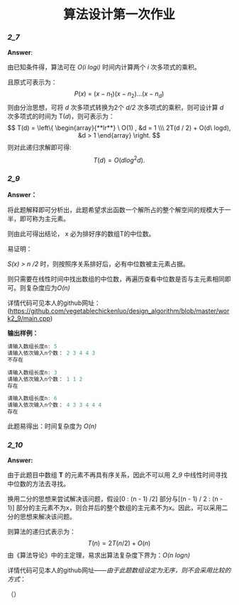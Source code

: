 # <div align = "center">**算法设计第一次作业**</div>

### *2_7* 

**Answer**:

由已知条件得，算法可在 *O(i logi)* 时间内计算两个 *i* 次多项式的乘积。

且原式可表示为：
$$
P(x)\ = \ (x-n_1)(x-n_2)...(x-n_d)
$$
则由分治思想，可将 *d* 次多项式转换为2个 *d/2* 次多项式的乘积，则可设计算 *d* 次多项式的时间为 T(*d*)，则可表示为：
$$
T(d) =  \left\{
				\begin{array}{**lr**}
				\ O(1) , &d = 1 \\\
				2T(d / 2) + O(d\ logd), &d > 1
				\end{array}
\right.
$$
则对此递归求解即可得:
$$
T(d) = O(d log^2d ).
$$

### *2_9*

**Answer：**

将此题解释即可分析出，此题希望求出函数一个解所占的整个解空间的规模大于一半，即可称为主元素。

则由此可得出结论， x 必为排好序的数组T的中位数。

易证明：

*S(x) > n /2* 时，则按照序关系排好后，必有中位数被主元素占据。

则只需要在线性时间中找出数组的中位数，再遍历查看中位数是否与主元素相同即可。则复杂度应为*O(n)*

详情代码可见本人的github网址：(https://github.com/vegetablechickenluo/design_algorithm/blob/master/work2_9/main.cpp)

**输出样例：**

~~~ C++
请输入数组长度n: 5
请输入依次输入n个数： 2 3 4 4 3
不存在

请输入数组长度n: 3
请输入依次输入n个数： 1 1 2
存在

请输入数组长度n: 6
请输入依次输入n个数： 4 3 3 4 4 4
存在

~~~

此题易得出：时间复杂度为 *O(n)*

### *2_10*

**Answer:**

由于此题目中数组 **T** 的元素不再具有序关系，因此不可以用 *2_9* 中线性时间寻找中位数的方法去寻找。

换用二分的思想来尝试解决该问题，假设[0 : (n - 1) /2] 部分与[(n - 1) / 2 : (n - 1)] 部分的主元素不为x，则合并后的整个数组的主元素不为x。因此，可以采用二分的思想来解决该问题。

则算法的递归式表示为：
$$
T(n) = 2 T(n / 2) + O(n)
$$
由《算法导论》中的主定理，易求出算法复杂度下界为：*O(n logn)*

详情代码可见本人的github网址——*由于此题数组设定为无序，则不会采用比较的方式*：

（）





